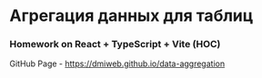 # Агрегация данных для таблиц
### Homework on React + TypeScript + Vite (HOC)

GitHub Page - https://dmiweb.github.io/data-aggregation

